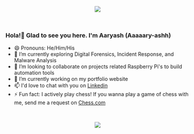 <br>
<p align="center"> <img src="https://i.pinimg.com/originals/a4/b2/cf/a4b2cf52d8ed2e49e10c7eecca6777a3.gif"/> </p>
<br>

### Hola!👋 Glad to see you here. I'm Aaryash (Aaaaary-ashh)

- 😄 Pronouns: He/Him/His
- 🌱 I’m currently exploring Digital Forensics, Incident Response, and Malware Analysis
- 👯 I’m looking to collaborate on projects related Raspberry Pi's to build automation tools
- 🔭 I’m currently working on my portfolio website
- 📫 I'd love to chat with you on [Linkedin](https://www.linkedin.com/in/aaryash/)
- ⚡ Fun fact: I actively play chess! If you wanna play a game of chess with me, send me a request on [Chess.com](https://www.chess.com/member/aaryash1299)
<br>
<p align="center">
<img src ="https://github-readme-streak-stats.herokuapp.com?user=4aryash&theme=flag-india&hide_border=true&background=FFFFFF00">
</p>
